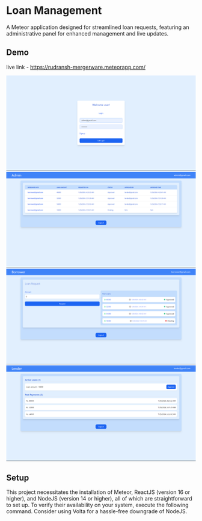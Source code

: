 # Loan Management

A Meteor application designed for streamlined loan requests, featuring an administrative panel for enhanced management and live updates.


## Demo
live link - https://rudransh-mergerware.meteorapp.com/

![Login](./imports/assets/login.png)
![Admin](./imports/assets/admin.png)
![Borrower](./imports/assets/borrower.png)
![Lender](./imports/assets/lender.png)

## Setup

This project necessitates the installation of Meteor, ReactJS (version 16 or higher), and NodeJS (version 14 or higher), all of which are straightforward to set up. To verify their availability on your system, execute the following command. Consider using Volta for a hassle-free downgrade of NodeJS.
